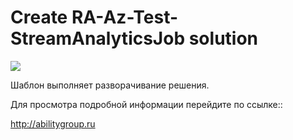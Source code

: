 # Create RA-Az-Test-StreamAnalyticsJob solution

 <a href="https://portal.azure.com/#create/Microsoft.Template/uri/https%3A%2F%2Fraw.githubusercontent.com%2Fabruslan%2FRA-Az-Test-StreamAnalyticsJob%2Fmaster%2Fazuredeploy.json%3Ftoken%3DADZ2BRRODEURKVHBH3IN6C2443QKK" target="_blank">
    <img src="http://azuredeploy.net/deploybutton.png"/>
</a>
</a>

Шаблон выполняет разворачивание решения. 

Для просмотра подробной информации перейдите по ссылке::

http://abilitygroup.ru
